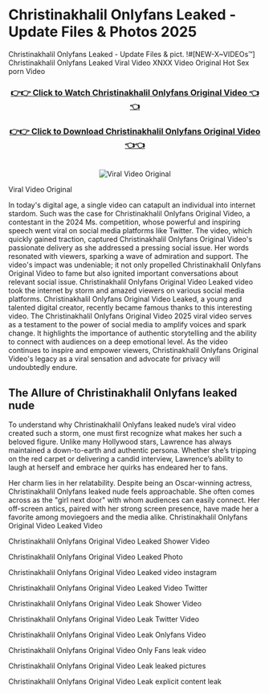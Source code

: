 # Christinakhalil Onlyfans Leaked - Update Files & Photos 2025

Christinakhalil Onlyfans Leaked - Update Files & pict. !#[NEW-X~VIDEOs™] Christinakhalil Onlyfans Leaked Viral Video XNXX Video Original Hot Sex porn Video
<br>
<div align="center">
<h3><a href="https://links2leaks.com?utm_source=christinakhalil&utm_medium=gitlong" rel="nofollow">👉👉 Click to Watch Christinakhalil Onlyfans Original Video 👈👈</a></h3>
<h3><a href="https://links2leaks.com?utm_source=christinakhalil&utm_medium=gitlong" rel="nofollow">👉👉 Click to Download Christinakhalil Onlyfans Original Video 👈👈</a></h3>
<br>
<a href="https://links2leaks.com?utm_source=christinakhalil&utm_medium=gitlong" rel="nofollow"><img src="https://i.ibb.co/Gkj2r4b/banner.png" alt="Viral Video Original" style="max-width: 100%; display: inline-block;" data-target="animated-image.originalImage"></a>
</div>

Viral Video Original

In today's digital age, a single video can catapult an individual into internet stardom. Such was the case for Christinakhalil Onlyfans Original Video, a contestant in the 2024 Ms. competition, whose powerful and inspiring speech went viral on social media platforms like Twitter.
The video, which quickly gained traction, captured Christinakhalil Onlyfans Original Video's passionate delivery as she addressed a pressing social issue. Her words resonated with viewers, sparking a wave of admiration and support. The video's impact was undeniable; it not only propelled Christinakhalil Onlyfans Original Video to fame but also ignited important conversations about relevant social issue.
Christinakhalil Onlyfans Original Video Leaked video took the internet by storm and amazed viewers on various social media platforms. Christinakhalil Onlyfans Original Video Leaked, a young and talented digital creator, recently became famous thanks to this interesting video.
The Christinakhalil Onlyfans Original Video 2025 viral video serves as a testament to the power of social media to amplify voices and spark change. It highlights the importance of authentic storytelling and the ability to connect with audiences on a deep emotional level. As the video continues to inspire and empower viewers, Christinakhalil Onlyfans Original Video's legacy as a viral sensation and advocate for privacy will undoubtedly endure.

<h2>The Allure of Christinakhalil Onlyfans leaked nude</h2>


To understand why Christinakhalil Onlyfans leaked nude’s viral video created such a storm, one must first recognize what makes her such a beloved figure. Unlike many Hollywood stars, Lawrence has always maintained a down-to-earth and authentic persona. Whether she’s tripping on the red carpet or delivering a candid interview, Lawrence’s ability to laugh at herself and embrace her quirks has endeared her to fans.

Her charm lies in her relatability. Despite being an Oscar-winning actress, Christinakhalil Onlyfans leaked nude feels approachable. She often comes across as the "girl next door" with whom audiences can easily connect. Her off-screen antics, paired with her strong screen presence, have made her a favorite among moviegoers and the media alike.
Christinakhalil Onlyfans Original Video Leaked Video

Christinakhalil Onlyfans Original Video Leaked Shower Video

Christinakhalil Onlyfans Original Video Leaked Photo

Christinakhalil Onlyfans Original Video Leaked video instagram

Christinakhalil Onlyfans Original Video Leaked Video Twitter

Christinakhalil Onlyfans Original Video Leak Shower Video

Christinakhalil Onlyfans Original Video Leak Twitter Video

Christinakhalil Onlyfans Original Video Leak Onlyfans Video

Christinakhalil Onlyfans Original Video Only Fans leak video

Christinakhalil Onlyfans Original Video Leak leaked pictures

Christinakhalil Onlyfans Original Video Leak explicit content leak